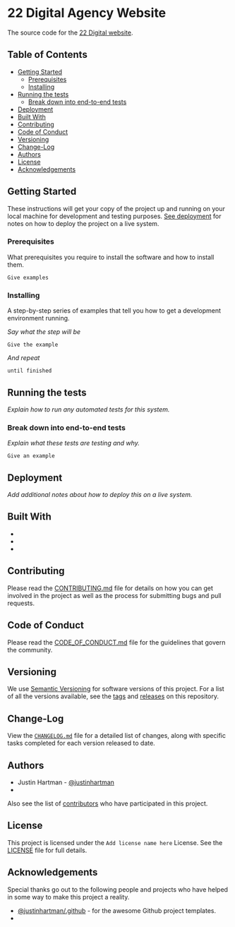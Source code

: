 # 22 Digital Agency Website

The source code for the [22 Digital website][22digital].

## Table of Contents

- [Getting Started](#getting-started)
    - [Prerequisites](#prerequisites)
    - [Installing](#installing)
- [Running the tests](#running-the-tests)
    - [Break down into end-to-end tests](#break-down-into-end-to-end-tests)
- [Deployment](#deployment)
- [Built With](#built-with)
- [Contributing](#contributing)
- [Code of Conduct](#code-of-conduct)
- [Versioning](#versioning)
- [Change-Log](#change-log)
- [Authors](#authors)
- [License](#license)
- [Acknowledgements](#acknowledgements)

## Getting Started

These instructions will get your copy of the project up and running on your 
local machine for development and testing purposes. [See deployment][deploy] 
for notes on how to deploy the project on a live system.

### Prerequisites

What prerequisites you require to install the software and how to install 
them.

```
Give examples
```

### Installing

A step-by-step series of examples that tell you how to get a development 
environment running.

_Say what the step will be_

```
Give the example
```

_And repeat_

```
until finished
```

## Running the tests

_Explain how to run any automated tests for this system._

### Break down into end-to-end tests

_Explain what these tests are testing and why._

```
Give an example
```

## Deployment

_Add additional notes about how to deploy this on a live system._

## Built With

* 
* 
* 

## Contributing

Please read the [CONTRIBUTING.md][CONTRIBUTING] file for details on how you 
can get involved in the project as well as the process for submitting bugs 
and pull requests.

## Code of Conduct

Please read the [CODE_OF_CONDUCT.md][COC] file for the guidelines that govern 
the community.

## Versioning

We use [Semantic Versioning][semver] for software versions of this project. 
For a list of all the versions available, see the [tags][tags] and 
[releases][releases] on this repository. 

## Change-Log

View the [`CHANGELOG.md`][changelog] file for a detailed list of changes, 
along with specific tasks completed for each version released to date.

## Authors

* Justin Hartman - [@justinhartman][author-1]
* 

Also see the list of [contributors][contribs] who have participated in this 
project.

## License

This project is licensed under the `Add license name here` License. See the 
[LICENSE][license] file for full details.

## Acknowledgements

Special thanks go out to the following people and projects who have helped in 
some way to make this project a reality.

* [@justinhartman/.github][.github] - for the awesome Github project templates.
* 


[//]: # (Make sure to change the URL links for `[tags]`, `[releases]`,)
[//]: # (`[contribs]` and `[author-1]` below to your specific project.)

[deploy]: #deployment
[CONTRIBUTING]: CONTRIBUTING.md
[COC]: CODE_OF_CONDUCT.md
[license]: LICENSE
[changelog]: CHANGELOG.md
[semver]: http://semver.org
[tags]: https://github.com/22digital/22digital.github.io/tags
[releases]: https://github.com/22digital/22digital.github.io/releases
[contribs]: https://github.com/22digital/22digital.github.io/contributors
[author-1]: https://github.com/justinhartman
[.github]: https://github.com/justinhartman/.github
[22digital]: https://22digital.agency
